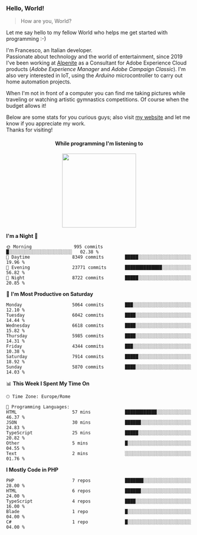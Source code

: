 ### Hello, World!

> How are you, World?

Let me say hello to my fellow World who helps me get started with programming :-)

I'm Francesco, an Italian developer.  
Passionate about technology and the world of entertainment, since 2019 I've been working at [Alpenite](https://www.alpenite.com) as a Consultant for Adobe Experience Cloud products (*Adobe Experience Manager* and *Adobe Campaign Classic*). I'm also very interested in IoT, using the *Arduino* microcontroller to carry out home automation projects.

When I'm not in front of a computer you can find me taking pictures while traveling or watching artistic gymnastics competitions. Of course when the budget allows it!

Below are some stats for you curious guys; also visit [my website](https://www.francescorega.eu) and let me know if you appreciate my work.  
Thanks for visiting!

<div align="center">
  <h4>While programming I'm listening to</h4>
  <a href="https://apps.francescorega.eu/now-playing/11147232609" target="_blank"><img src="https://apps.francescorega.eu/now-playing/11147232609" width="200"></a>
</div>

<!--START_SECTION:waka-->
**I'm a Night 🦉** 

```text
🌞 Morning                995 commits         █░░░░░░░░░░░░░░░░░░░░░░░░   02.38 % 
🌆 Daytime                8349 commits        █████░░░░░░░░░░░░░░░░░░░░   19.96 % 
🌃 Evening                23771 commits       ██████████████░░░░░░░░░░░   56.82 % 
🌙 Night                  8722 commits        █████░░░░░░░░░░░░░░░░░░░░   20.85 % 
```
📅 **I'm Most Productive on Saturday** 

```text
Monday                   5064 commits        ███░░░░░░░░░░░░░░░░░░░░░░   12.10 % 
Tuesday                  6042 commits        ████░░░░░░░░░░░░░░░░░░░░░   14.44 % 
Wednesday                6618 commits        ████░░░░░░░░░░░░░░░░░░░░░   15.82 % 
Thursday                 5985 commits        ████░░░░░░░░░░░░░░░░░░░░░   14.31 % 
Friday                   4344 commits        ███░░░░░░░░░░░░░░░░░░░░░░   10.38 % 
Saturday                 7914 commits        █████░░░░░░░░░░░░░░░░░░░░   18.92 % 
Sunday                   5870 commits        ████░░░░░░░░░░░░░░░░░░░░░   14.03 % 
```


📊 **This Week I Spent My Time On** 

```text
🕑︎ Time Zone: Europe/Rome

💬 Programming Languages: 
HTML                     57 mins             ████████████░░░░░░░░░░░░░   46.37 % 
JSON                     30 mins             ██████░░░░░░░░░░░░░░░░░░░   24.83 % 
TypeScript               25 mins             █████░░░░░░░░░░░░░░░░░░░░   20.82 % 
Other                    5 mins              █░░░░░░░░░░░░░░░░░░░░░░░░   04.55 % 
Text                     2 mins              ░░░░░░░░░░░░░░░░░░░░░░░░░   01.76 % 
```

**I Mostly Code in PHP** 

```text
PHP                      7 repos             ███████░░░░░░░░░░░░░░░░░░   28.00 % 
HTML                     6 repos             ██████░░░░░░░░░░░░░░░░░░░   24.00 % 
TypeScript               4 repos             ████░░░░░░░░░░░░░░░░░░░░░   16.00 % 
Blade                    1 repo              █░░░░░░░░░░░░░░░░░░░░░░░░   04.00 % 
C#                       1 repo              █░░░░░░░░░░░░░░░░░░░░░░░░   04.00 % 
```




<!--END_SECTION:waka-->
